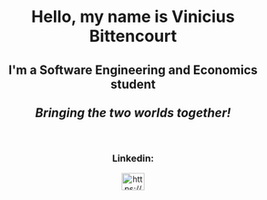 <h1 align="center">Hello, my name is Vinicius Bittencourt</h1>
<h2 align="center">I'm a Software Engineering and Economics student<br /><br /><i><b>Bringing the two worlds together!</b></i></h2>
<br />

<h3 align="center">Linkedin:</h3>
<p align="center">
<a href="https://linkedin.com/in/https://www.linkedin.com/in/viniciusoliveirabittencourt/" target="blank"><img align="center" src="https://raw.githubusercontent.com/rahuldkjain/github-profile-readme-generator/master/src/images/icons/Social/linked-in-alt.svg" alt="https://www.linkedin.com/in/viniciusoliveirabittencourt/" height="30" width="40" /></a></p>
